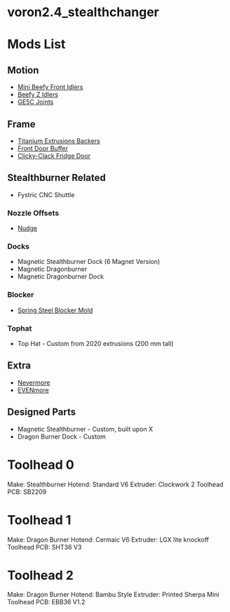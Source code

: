# voron2.4_stealthchanger


# Mods List
## Motion
- [Mini Beefy Front Idlers](https://github.com/DraftShift/StealthChanger/tree/main/UserMods/BT123/MiniBFI%20%2B%20MicroBFI)
- [Beefy Z Idlers](https://github.com/clee/VoronBFI)
- [GE5C Joints](https://www.printables.com/model/618278-zero-offset-clamped-ge5c-mount-for-voron-24)

## Frame
- [Titanium Extrusions Backers](https://github.com/tanaes/whopping_Voron_mods/tree/main/extrusion_backers)
- [Front Door Buffer](https://github.com/DraftShift/DoorBuffer)
- [Clicky-Clack Fridge Door](https://github.com/tanaes/whopping_Voron_mods/tree/main/clickyclacky_door)

## Stealthburner Related
- Fystric CNC Shuttle
### Nozzle Offsets
- [Nudge](https://github.com/zruncho3d/nudge)

### Docks
- Magnetic Stealthburner Dock (6 Magnet Version)
- Magnetic Dragonburner
- Magnetic Dragonburner Dock
### Blocker
- [Spring Steel Blocker Mold](https://discord.com/channels/1226846451028725821/1226882180102357113/1377878963879280721)

### Tophat
- Top Hat - Custom from 2020 extrusions (200 mm tall)
  
## Extra
- [Nevermore](https://github.com/nevermore3d/Nevermore_Micro)
- [EVENmore](https://www.printables.com/model/964701-evenmore-bed-fans-with-style)


## Designed Parts
- Magnetic Stealthburner - Custom, built upon X
- Dragon Burner Dock - Custom


# Toolhead 0
Make: Stealthburner
Hotend: Standard V6
Extruder: Clockwork 2
Toolhead PCB: SB2209

# Toolhead 1
Make: Dragon Burner
Hotend: Cermaic V6
Extruder: LGX lite knockoff
Toolhead PCB: SHT36 V3


# Toolhead 2
Make: Dragon Burner
Hotend: Bambu Style
Extruder: Printed Sherpa Mini
Toolhead PCB: EBB36 V1.2
